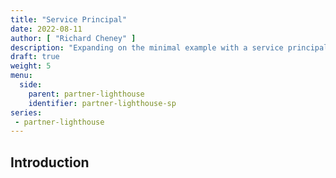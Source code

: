 ```yaml
---
title: "Service Principal"
date: 2022-08-11
author: [ "Richard Cheney" ]
description: "Expanding on the minimal example with a service principal and additional role assignment."
draft: true
weight: 5
menu:
  side:
    parent: partner-lighthouse
    identifier: partner-lighthouse-sp
series:
 - partner-lighthouse
---
```


## Introduction
